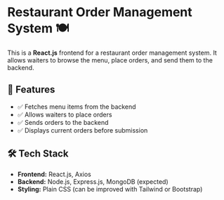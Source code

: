 # Restaurant Order Management System 🍽️

This is a **React.js** frontend for a restaurant order management system. It allows waiters to browse the menu, place orders, and send them to the backend.

## 🚀 Features
- ✅ Fetches menu items from the backend
- ✅ Allows waiters to place orders
- ✅ Sends orders to the backend
- ✅ Displays current orders before submission

## 🛠️ Tech Stack
- **Frontend:** React.js, Axios
- **Backend:** Node.js, Express.js, MongoDB (expected)
- **Styling:** Plain CSS (can be improved with Tailwind or Bootstrap)
